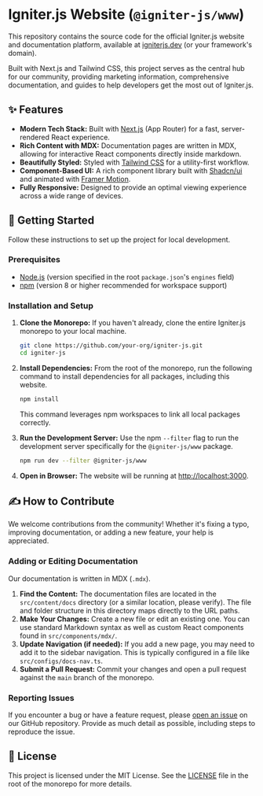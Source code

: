 # Igniter.js Website (`@igniter-js/www`)

This repository contains the source code for the official Igniter.js website and documentation platform, available at [igniterjs.dev](https://igniterjs.dev) (or your framework's domain).

Built with Next.js and Tailwind CSS, this project serves as the central hub for our community, providing marketing information, comprehensive documentation, and guides to help developers get the most out of Igniter.js.

## ✨ Features

-   **Modern Tech Stack:** Built with [Next.js](https://nextjs.org/) (App Router) for a fast, server-rendered React experience.
-   **Rich Content with MDX:** Documentation pages are written in MDX, allowing for interactive React components directly inside markdown.
-   **Beautifully Styled:** Styled with [Tailwind CSS](https://tailwindcss.com/) for a utility-first workflow.
-   **Component-Based UI:** A rich component library built with [Shadcn/ui](https://ui.shadcn.com/) and animated with [Framer Motion](https://www.framer.com/motion/).
-   **Fully Responsive:** Designed to provide an optimal viewing experience across a wide range of devices.

## 🚀 Getting Started

Follow these instructions to set up the project for local development.

### Prerequisites

-   [Node.js](https.md.js.org/) (version specified in the root `package.json`'s `engines` field)
-   [npm](https://www.npmjs.com/) (version 8 or higher recommended for workspace support)

### Installation and Setup

1.  **Clone the Monorepo:**
    If you haven't already, clone the entire Igniter.js monorepo to your local machine.
    ```bash
    git clone https://github.com/your-org/igniter-js.git
    cd igniter-js
    ```

2.  **Install Dependencies:**
    From the root of the monorepo, run the following command to install dependencies for all packages, including this website.
    ```bash
    npm install
    ```
    This command leverages npm workspaces to link all local packages correctly.

3.  **Run the Development Server:**
    Use the npm `--filter` flag to run the development server specifically for the `@igniter-js/www` package.
    ```bash
    npm run dev --filter @igniter-js/www
    ```

4.  **Open in Browser:**
    The website will be running at [http://localhost:3000](http://localhost:3000).

## ✍️ How to Contribute

We welcome contributions from the community! Whether it's fixing a typo, improving documentation, or adding a new feature, your help is appreciated.

### Adding or Editing Documentation

Our documentation is written in MDX (`.mdx`).

1.  **Find the Content:** The documentation files are located in the `src/content/docs` directory (or a similar location, please verify). The file and folder structure in this directory maps directly to the URL paths.
2.  **Make Your Changes:** Create a new file or edit an existing one. You can use standard Markdown syntax as well as custom React components found in `src/components/mdx/`.
3.  **Update Navigation (if needed):** If you add a new page, you may need to add it to the sidebar navigation. This is typically configured in a file like `src/configs/docs-nav.ts`.
4.  **Submit a Pull Request:** Commit your changes and open a pull request against the `main` branch of the monorepo.

### Reporting Issues

If you encounter a bug or have a feature request, please [open an issue](https://github.com/your-org/igniter-js/issues) on our GitHub repository. Provide as much detail as possible, including steps to reproduce the issue.

## 📜 License

This project is licensed under the MIT License. See the [LICENSE](../../LICENSE) file in the root of the monorepo for more details.